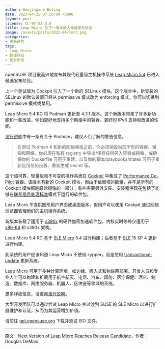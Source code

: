 ```yaml
---
author: Hanjingxue Boling
date: 2023-04-25 07:30:00 +0800
layout: post
license: CC-BY-SA-3.0
title: Leap Micro 的下一版本进入候选发布状态
image: /assets/posts/2023-04/lmrc.png
categories:
- 更新通告
tags:
- Leap Micro
- 翻译作品
- 官方新闻
---
```


openSUSE 项目很高兴地宣布其现代轻量级主机操作系统 [Leap Micro 5.4](https://get.opensuse.org/leapmicro/5.4/) 已进入候选发布阶段。

上一个测试版为 Cockpit 引入了一个新的 SELinux 模块。这个版本中，新安装的 SELinux 的默认设置已经从 permissive 模式改为 enforcing 模式，你可以切换到 permissive 模式或禁用。

Leap Micro 5.4 RC 将 Podman 更新至 4.3.1 版本。这个新版本带来了许多新功能和一些改进，例如更好地支持多个网络中的容器、更好的 IPv6 支持和改进的性能。

[发行说明](https://www.suse.com/releasenotes/x86_64/SLE-Micro/5.4/index.html#general-podman-4-3)中有一条有关于 Podman，建议人们了解的警告信息。

> 在测试 Podman 4 和新的网络堆栈之前，你必须销毁当前所有的容器、镜像和网络。你必须在私有 registry 中导出/保存任何导入容器或镜像，或确保你的 Dockerfile 可用于重建，以及你的脚本/playbooks/states 可用于重新应用任何设置、重新生成 secret 等。

这个超可靠、轻量级和不可变的操作系统在 [Cockpit](https://cockpit-project.org/) 中集成了 [Performance Co-Pilot](https://github.com/performancecopilot) 容器。该版本有新的 Cockpit 模块，但由于依赖项的数量，并不是所有的 Cockpit 模块都是原始镜像的一部分；有些需要另外安装。安装程序现在包括了能够在[联邦信息处理标准](https://en.wikipedia.org/wiki/Federal_Information_Processing_Standards)模式下运行的软件包。

Leap Micro 不提供图形用户界面或桌面版本，但用户可以使用 Cockpit 通过网络浏览器管理他们的主机操作系统。

新版本装载了适用于 [s390x](https://en.wikipedia.org/wiki/IBM_System/390) 的硬件加密加速软件包。内核实时修补仅适用于 [x86-64](https://en.wikipedia.org/wiki/X86-64) 和 s390x 架构。

Leap Micro 5.4 RC 基于 [SLE Micro](https://www.suse.com/products/micro/) 5.4 进行构建；后者基于 [SLE](https://www.suse.com/products/server/) 15 SP 4 更新进行构建。

此系统的用户应该知道 Leap Micro 不使用 zypper，而是使用 [transactional-update](https://github.com/openSUSE/transactional-update) 更新系统。

Leap Micro 可用于多种计算环境，如边缘、嵌入式和物联网部署。开发人员和专业人士可以构建和扩展用于航空航天、电信、汽车、国防、医疗保健、酒店、制造、数据库、网络服务器、机器人、区块链等领域的系统。

更多详细信息，请查阅[发行说明](https://www.suse.com/releasenotes/x86_64/SLE-Micro/5.4/index.html)。

大型开发团队可以通过尝试 Leap Micro 并过渡到 SUSE 的 SLE Micro 以进行扩展维护和认证，从而为其运营增加价值。

请前往 [get.opensuse.org](https://get.opensuse.org/) 下载并测试 ISO 文件。

------

原文：[Next Version of Leap Micro Reaches Release Candidate](https://news.opensuse.org/2023/04/25/next-v-leap-micro-reaches-rc/)，作者：Douglas DeMaio